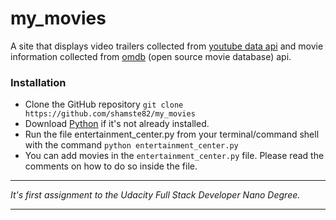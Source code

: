# my_movies #


A site that displays video trailers collected from 
[youtube data api](https://developers.google.com/youtube/v3/)
and movie information collected from [omdb](http://www.omdbapi.com/) 
(open source movie database) api. 

### Installation ###

 * Clone the GitHub repository `git clone https://github.com/shamste82/my_movies`
 * Download [Python](https://www.python.org/downloads/) if it's not 
   already installed.
 * Run the file entertainment_center.py from your terminal/command shell
   with the command `python entertainment_center.py`
 * You can add movies in the `entertainment_center.py` file. Please read the
   comments on how to do so inside the file.
   
***
_It's first assignment to the Udacity Full Stack Developer Nano Degree._
***
